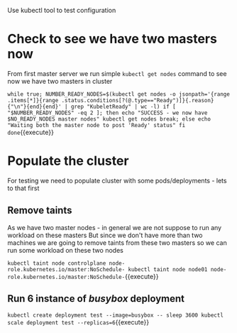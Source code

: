 Use kubectl tool to test configuration

# Check to see we have two masters now 

From first master server we run simple `kubectl get nodes` command to see now we have two masters in cluster 

`
while true;
NUMBER_READY_NODES=$(kubectl get nodes -o jsonpath='{range .items[*]}{range .status.conditions[?(@.type=="Ready")]}{.reason}{"\n"}{end}{end}' | grep "KubeletReady" | wc -l)
if [ "$NUMBER_READY_NODES" -eq 2 ]; then
  echo "SUCCESS - we now have $NO_READY_NODES master nodes"
  kubectl get nodes
  break;
else
  echo "Waiting both the master node to post 'Ready' status"
fi
done
`{{execute}}

# Populate the cluster

For testing we need to populate cluster with some pods/deployments - lets to that first

## Remove taints 

As we have two master nodes - in general we are not suppose to run any workload on these masters 
But since we don't have more than two machines we are going to remove taints from these two masters so we can run some workload on these two nodes

`
kubectl taint node controlplane node-role.kubernetes.io/master:NoSchedule-
kubectl taint node node01 node-role.kubernetes.io/master:NoSchedule-
`{{execute}}

## Run 6 instance of *busybox* deployment 

`
kubectl create deployment test --image=busybox -- sleep 3600
kubectl scale deployment test --replicas=6
`{{execute}}
